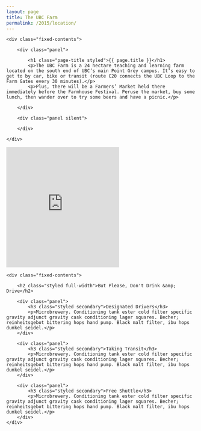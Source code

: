 ```yaml
---
layout: page
title: The UBC Farm
permalink: /2015/location/
---
```


<div class="panel-container two-up location-intro-2up">

	<div class="fixed-contents">

		<div class="panel">

		    <h1 class="page-title styled">{{ page.title }}</h1>
			<p>The UBC Farm is a 24 hectare teaching and learning farm located on the south end of UBC’s main Point Grey campus. It’s easy to get to by car, bike or transit (route C20 connects the UBC Loop to the Farm Gates every 30 minutes).</p>
			<p>Plus, there will be a Farmers’ Market held there immediately before the Farmhouse Festival. Peruse the market, buy some lunch, then wander over to try some beers and have a picnic.</p>

		</div>

		<div class="panel silent">

		</div>

	</div>
</div>


<div class="panel-container three-up location-photos-3up">

</div>

<iframe src="https://www.google.com/maps/embed?pb=!1m18!1m12!1m3!1d10417.24644213209!2d-123.23762866137699!3d49.25153938323279!2m3!1f0!2f0!3f0!3m2!1i1024!2i768!4f13.1!3m3!1m2!1s0x548672d4799fae1f%3A0xe9b92d59922eb0d!2sUBC+Farm!5e0!3m2!1sen!2sca!4v1425853587319" height="320" frameborder="0" class="map"></iframe>

<div class="panel-container three-up location-gettinghome-3up">

	<div class="fixed-contents">

		<h2 class="styled full-width">But Please, Don't Drink &amp; Drive</h2>

		<div class="panel">
			<h3 class="styled secondary">Designated Drivers</h3>
			<p>Microbrewery. Conditioning tank ester cold filter specific gravity adjunct gravity cask conditioning lager squares. Becher; reinheitsgebot bittering hops hand pump. Black malt filter, ibu hops dunkel seidel.</p>
		</div>

		<div class="panel">
			<h3 class="styled secondary">Taking Transit</h3>
			<p>Microbrewery. Conditioning tank ester cold filter specific gravity adjunct gravity cask conditioning lager squares. Becher; reinheitsgebot bittering hops hand pump. Black malt filter, ibu hops dunkel seidel.</p>
		</div>

		<div class="panel">
			<h3 class="styled secondary">Free Shuttle</h3>
			<p>Microbrewery. Conditioning tank ester cold filter specific gravity adjunct gravity cask conditioning lager squares. Becher; reinheitsgebot bittering hops hand pump. Black malt filter, ibu hops dunkel seidel.</p>
		</div>
	</div>
</div>
